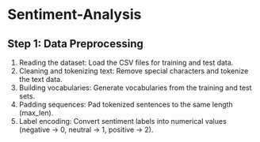# Sentiment-Analysis

## Step 1: Data Preprocessing
1. Reading the dataset: Load the CSV files for training and test data.
2. Cleaning and tokenizing text: Remove special characters and tokenize the text data.
3. Building vocabularies: Generate vocabularies from the training and test sets.
4. Padding sequences: Pad tokenized sentences to the same length (max_len).
5. Label encoding: Convert sentiment labels into numerical values (negative -> 0, neutral -> 1, positive -> 2).

